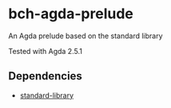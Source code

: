 # bch-agda-prelude
An Agda prelude based on the standard library

Tested with Agda 2.5.1

## Dependencies
- [standard-library](https://github.com/agda/agda-stdlib)
